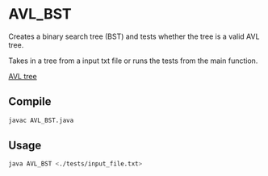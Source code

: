 # AVL_BST

Creates a binary search tree (BST) and tests whether the tree is a valid AVL
tree.

Takes in a tree from a input txt file or runs the tests from the main function.

[AVL tree](https://en.wikipedia.org/wiki/AVL_tree)

## Compile

```bash
javac AVL_BST.java
```

## Usage

```bash
java AVL_BST <./tests/input_file.txt>
```